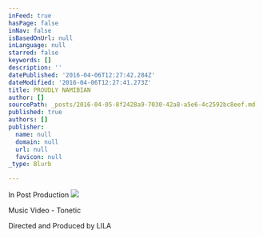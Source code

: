 ```yaml
---
inFeed: true
hasPage: false
inNav: false
isBasedOnUrl: null
inLanguage: null
starred: false
keywords: []
description: ''
datePublished: '2016-04-06T12:27:42.284Z'
dateModified: '2016-04-06T12:27:41.273Z'
title: PROUDLY NAMIBIAN
author: []
sourcePath: _posts/2016-04-05-8f2428a9-7030-42a8-a5e6-4c2592bc8eef.md
published: true
authors: []
publisher:
  name: null
  domain: null
  url: null
  favicon: null
_type: Blurb

---
```

In Post Production
![](https://the-grid-user-content.s3-us-west-2.amazonaws.com/1767a81d-01c3-4af3-9b20-7c31f327b88a.jpg)

Music Video - Tonetic

Directed and Produced by LILA